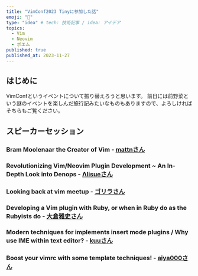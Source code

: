 ```yaml
---
title: "VimConf2023 Tinyに参加した話"
emoji: "💭"
type: "idea" # tech: 技術記事 / idea: アイデア
topics: 
  - Vim
  - Neovim
  - ポエム
published: true
published_at: 2023-11-27
---
```


## はじめに

VimConfというイベントについて振り替えろうと思います。
前日には前野菜という謎のイベントを楽しんだ旅行記みたいなものもありますので、よろしければそちらもご覧ください。

## スピーカーセッション

### Bram Moolenaar the Creator of Vim - [mattnさん](https://github.com/mattn)

### Revolutionizing Vim/Neovim Plugin Development ~ An In-Depth Look into Denops - [Λlisueさん](https://github.com/lambdalisue)

### Looking back at vim meetup - [ゴリラさん](https://github.com/skanehira)

### Developing a Vim plugin with Ruby, or when in Ruby do as the Rubyists do - [大倉雅史さん](https://github.com/okuramasafumi)

### Modern techniques for implements insert mode plugins / Why use IME within text editor? - [kuuさん](https://github.com/kuuote)

### Boost your vimrc with some template techniques! - [aiya000さん](https://github.com/aiya000)

